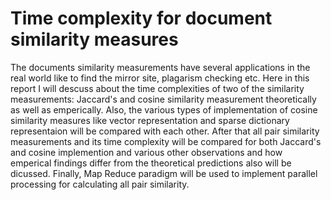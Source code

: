 # Time complexity for  document similarity measures
The documents similarity measurements have several applications in the real world like to find the mirror site, plagarism checking etc. Here in this report I will descuss about the time complexities of two of the similarity measurements: Jaccard's and cosine similarity measurement theoretically as well as emperically. Also, the various types of implementation of cosine similarity measures like vector representation and sparse dictionary representaion will be compared with each other. After that all pair similarity measurements and its time complexity will be compared for both Jaccard's and cosine implemention and various other observations and how emperical findings differ from the theoretical predictions also will be dicussed. Finally, Map Reduce paradigm will be used to implement parallel processing for calculating all pair similarity.
